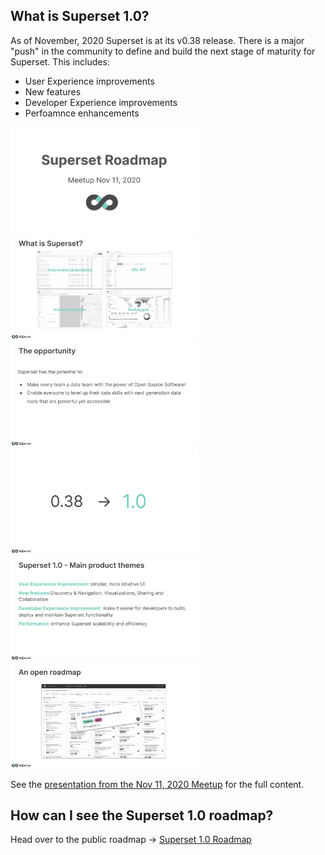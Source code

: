 ## What is Superset 1.0?
As of November, 2020 Superset is at its v0.38 release. There is a major "push" in the community to define and build the next stage of maturity for Superset. This includes:
- User Experience improvements
- New features
- Developer Experience improvements
- Perfoamnce enhancements

<img src="https://github.com/apache-superset/superset-roadmap/blob/master/Superset%201.0/Presentation_Superset_Meetup_2020_11_11_Roadmap_Slide_1.jpg" width="300"><img src="https://github.com/apache-superset/superset-roadmap/blob/master/Superset%201.0/Presentation_Superset_Meetup_2020_11_11_Roadmap_Slide_5.jpg" width="300">
<img src="https://github.com/apache-superset/superset-roadmap/blob/master/Superset%201.0/Presentation_Superset_Meetup_2020_11_11_Roadmap_Slide_6.jpg" width="300">
<img src="https://github.com/apache-superset/superset-roadmap/blob/master/Superset%201.0/Presentation_Superset_Meetup_2020_11_11_Roadmap_Slide_8.jpg" width="300">
<img src="https://github.com/apache-superset/superset-roadmap/blob/master/Superset%201.0/Presentation_Superset_Meetup_2020_11_11_Roadmap_Slide_10.jpg" width="300"><img src="https://github.com/apache-superset/superset-roadmap/blob/master/Superset%201.0/Presentation_Superset_Meetup_2020_11_11_Roadmap_Slide_28.jpg" width="300">
 
See the [presentation from the Nov 11, 2020 Meetup](https://github.com/apache-superset/superset-roadmap/blob/master/Superset%201.0/Presentation_Superset_Meetup_2020_11_11_Roadmap_Slide_8.pdf) for the full content.

## How can I see the Superset 1.0 roadmap?
Head over to the public roadmap -> [Superset 1.0 Roadmap](https://github.com/apache-superset/superset-roadmap/projects/1?card_filter_query=milestone%3A%22Superset+1.0%22)

